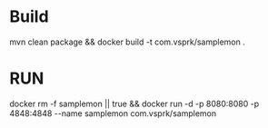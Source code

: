 # Build
mvn clean package && docker build -t com.vsprk/samplemon .

# RUN

docker rm -f samplemon || true && docker run -d -p 8080:8080 -p 4848:4848 --name samplemon com.vsprk/samplemon 
